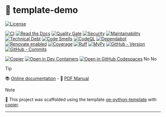 # 🧠 template-demo

[![License](https://img.shields.io/github/license/pavel-trunov/template-demo?logo=opensourceinitiative&logoColor=3DA639&labelColor=414042&color=A41831)
](https://github.com/pavel-trunov/template-demo/blob/main/LICENSE)

[![CI](https://github.com/pavel-trunov/template-demo/actions/workflows/ci-cd.yml/badge.svg)](https://github.com/pavel-trunov/template-demo/actions/workflows/ci-cd.yml)
[![Read the Docs](https://img.shields.io/readthedocs/template-demo)](https://template-demo.readthedocs.io/en/latest/)
[![Quality Gate](https://sonarcloud.io/api/project_badges/measure?project=pavel-trunov_template-demo&metric=alert_status)](https://sonarcloud.io/summary/new_code?id=pavel-trunov_template-demo)
[![Security](https://sonarcloud.io/api/project_badges/measure?project=pavel-trunov_template-demo&metric=security_rating)](https://sonarcloud.io/summary/new_code?id=pavel-trunov_template-demo)
[![Maintainability](https://sonarcloud.io/api/project_badges/measure?project=pavel-trunov_template-demo&metric=sqale_rating)](https://sonarcloud.io/summary/new_code?id=pavel-trunov_template-demo)
[![Technical Debt](https://sonarcloud.io/api/project_badges/measure?project=pavel-trunov_template-demo&metric=sqale_index)](https://sonarcloud.io/summary/new_code?id=pavel-trunov_template-demo)
[![Code Smells](https://sonarcloud.io/api/project_badges/measure?project=pavel-trunov_template-demo&metric=code_smells)](https://sonarcloud.io/summary/new_code?id=pavel-trunov_template-demo)
[![CodeQL](https://github.com/pavel-trunov/template-demo/actions/workflows/codeql.yml/badge.svg)](https://github.com/pavel-trunov/template-demo/security/code-scanning)
[![Dependabot](https://img.shields.io/badge/dependabot-active-brightgreen?style=flat-square&logo=dependabot)](https://github.com/pavel-trunov/template-demo/security/dependabot)
[![Renovate enabled](https://img.shields.io/badge/renovate-enabled-brightgreen.svg)](https://github.com/pavel-trunov/template-demo/issues?q=is%3Aissue%20state%3Aopen%20Dependency%20Dashboard)
[![Coverage](https://codecov.io/gh/pavel-trunov/template-demo/graph/badge.svg?token=SX34YRP30E)](https://codecov.io/gh/pavel-trunov/template-demo)
[![Ruff](https://img.shields.io/badge/style-Ruff-blue?color=D6FF65)](https://github.com/pavel-trunov/template-demo/blob/main/noxfile.py)
[![MyPy](https://img.shields.io/badge/mypy-checked-blue)](https://github.com/pavel-trunov/template-demo/blob/main/noxfile.py)
[![GitHub - Version](https://img.shields.io/github/v/release/pavel-trunov/template-demo?label=GitHub&style=flat&labelColor=1C2C2E&color=blue&logo=GitHub&logoColor=white)](https://github.com/pavel-trunov/template-demo/releases)
[![GitHub - Commits](https://img.shields.io/github/commit-activity/m/pavel-trunov/template-demo/main?label=commits&style=flat&labelColor=1C2C2E&color=blue&logo=GitHub&logoColor=white)](https://github.com/pavel-trunov/template-demo/commits/main/)




[![Copier](https://img.shields.io/endpoint?url=https://raw.githubusercontent.com/copier-org/copier/master/img/badge/badge-grayscale-inverted-border-orange.json)](https://github.com/helmut-hoffer-von-ankershoffen/oe-python-template)
[![Open in Dev Containers](https://img.shields.io/static/v1?label=Dev%20Containers&message=Open&color=blue&logo=data:image/svg%2bxml;base64,PHN2ZyB4bWxucz0iaHR0cDovL3d3dy53My5vcmcvMjAwMC9zdmciIHZpZXdCb3g9IjAgMCAyNCAyNCI+PHBhdGggZmlsbD0iI2ZmZiIgZD0iTTE3IDE2VjdsLTYgNU0yIDlWOGwxLTFoMWw0IDMgOC04aDFsNCAyIDEgMXYxNGwtMSAxLTQgMmgtMWwtOC04LTQgM0gzbC0xLTF2LTFsMy0zIi8+PC9zdmc+)](https://vscode.dev/redirect?url=vscode://ms-vscode-remote.remote-containers/cloneInVolume?url=https://github.com/pavel-trunov/template-demo)
[![Open in GitHub Codespaces](https://img.shields.io/static/v1?label=GitHub%20Codespaces&message=Open&color=blue&logo=github)](https://github.com/codespaces/new/pavel-trunov/template-demo)
No
No

<!---
[![ghcr.io - Version](https://ghcr-badge.egpl.dev/pavel-trunov/template-demo/tags?color=%2344cc11&ignore=0.0%2C0%2Clatest&n=3&label=ghcr.io&trim=)](https://github.com/pavel-trunov/template-demo/pkgs/container/template-demo)
[![ghcr.io - Sze](https://ghcr-badge.egpl.dev/pavel-trunov/template-demo/size?color=%2344cc11&tag=latest&label=size&trim=)](https://github.com/pavel-trunov/template-demo/pkgs/container/template-demo)
-->

> [!TIP]
> 📚 [Online documentation](https://template-demo.readthedocs.io/en/latest/) - 📖 [PDF Manual](https://template-demo.readthedocs.io/_/downloads/en/latest/pdf/)

> [!NOTE]
> 🧠 This project was scaffolded using the template [oe-python-template](https://github.com/helmut-hoffer-von-ankershoffen/oe-python-template) with [copier](https://copier.readthedocs.io/).

---
